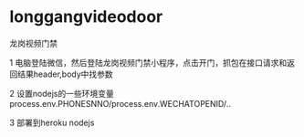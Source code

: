 # longgangvideodoor
龙岗视频门禁

1 电脑登陆微信，然后登陆龙岗视频门禁小程序，点击开门，抓包在接口请求和返回结果header,body中找参数

2 设置nodejs的一些环境变量 process.env.PHONESNNO/process.env.WECHATOPENID/..

3 部署到heroku nodejs
